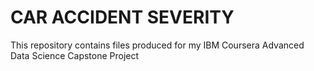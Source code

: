 # CAR ACCIDENT SEVERITY
This repository contains files produced for my IBM Coursera Advanced Data Science Capstone Project




